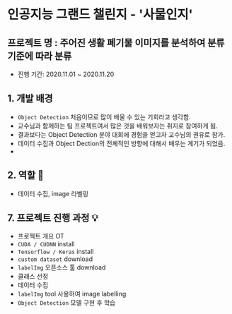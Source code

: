 # 인공지능 그랜드 챌린지 - '사물인지'

## 프로젝트 명 : 주어진 생활 폐기물 이미지를 분석하여 분류기준에 따라 분류
- 진행 기간: 2020.11.01 ~ 2020.11.20

## 1. 개발 배경
- `Object Detection` 처음이므로 많이 배울 수 있는 기회라고 생각함.
- 교수님과 함께하는 팀 프로젝트여서 많은 것을 배워보자는 취지로 참여하게 됨.
- 결과보다는 Object Detection 분야 대회에 경험을 얻고자 교수님의 권유로 참가.
- 데이터 수집과 Object Dection의 전체적인 방향에 대해서 배우는 계기가 되었음.
- 
## 2. 역할 :two_men_holding_hands:
- 데이터 수집, image 라벨링


## 7. 프로젝트 진행 과정 :bulb:
  - 프로젝트 개요 OT
  - `CUDA / CUDNN` install
  - `Tensorflow / Keras` install
  - `custom dataset` download
  - `labelImg` 오픈소스 툴 download
  - 클래스 선정
  - 데이터 수집
  - `labelImg` tool 사용하여 image labelling
  - `Object Detection` 모델 구현 후 학습
